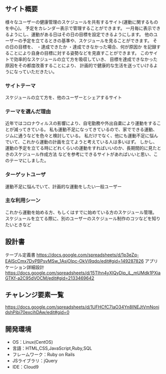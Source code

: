 # <schedule-share>

## サイト概要
様々なユーザーの健康管理のスケジュールを共有するサイト(運動に関するものを中心)。
予定をカレンダー表示で管理することができます。
一月毎に表示できるようにし、運動がある日はその日の目標を設定できるようにします。
他のユーザーの予定を立てるときの基準や、スケジュールを見ることができます。
その日の目標を、
・達成できたか
・達成できなかった場合、何が原因か
を記録することにより自身の目標に対する姿勢などを見直すことができます。
このサイトで効率的なスケジュールの立て方を吸収していき、
目標を達成できなかった原因をその都度改善することにより、
計画的で健康的な生活を送っていけるようになっていただきたい。

### サイトテーマ
スケジュールの立て方を、他のユーザーとシェアするサイト

### テーマを選んだ理由
近年ではコロナウィルスの影響により、自宅勤務や外出自粛により運動をすることが減ってきている。
私も運動不足になってきているので、家でできる運動、ジムに通うなどを色々と検討している。
私だけでなく、他にも運動不足に悩んでいて、これから運動の計画を立てようと考えている人は多いはず。
しかし、運動の予定を立てる時にどれくらいの運動をすればいいのか、長期間的に見たときのスケジュール作成方法
などを参考にできるサイトがあればいいと思い、このテーマにしました。



### ターゲットユーザ
運動不足に悩んでいて、計画的な運動をしたい一般ユーザー

### 主な利用シーン
これから運動を始める方、もしくはすでに始めている方のスケジュール管理。
スケジュールを立てる際に、別のユーザーのスケジュール制作のコツなどを知りたいときなど

## 設計書
テーブル定義書
https://docs.google.com/spreadsheets/d/1p3eZq-EAIScCmx7DyPBPsvMSw_1AsjOIpc-OkVj9qdo/edit#gid=149287826
アプリケーション詳細設計
https://docs.google.com/spreadsheets/d/15TIhn4yXlQyDip_iL_mUMdk1PXiaGTKf-a2C95dVOCM/edit#gid=2133469642

## チャレンジ要素一覧
https://docs.google.com/spreadsheets/d/1UFHCfC7IaO34Yn8INEJtVmNonidshPibi70excihDAw/edit#gid=0

## 開発環境
- OS：Linux(CentOS)
- 言語：HTML,CSS,JavaScript,Ruby,SQL
- フレームワーク：Ruby on Rails
- JSライブラリ：jQuery
- IDE：Cloud9
